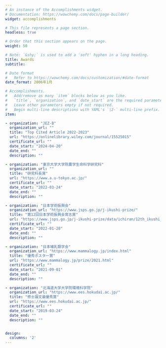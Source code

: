 ```yaml
---
# An instance of the Accomplishments widget.
# Documentation: https://wowchemy.com/docs/page-builder/
widget: accomplishments

# This file represents a page section.
headless: true

# Order that this section appears on the page.
weight: 50

# Note: `&shy;` is used to add a 'soft' hyphen in a long heading.
title: Awards
subtitle:

# Date format
#   Refer to https://wowchemy.com/docs/customization/#date-format
date_format: 2006年1月

# Accomplishments.
#   Add/remove as many `item` blocks below as you like.
#   `title`, `organization`, and `date_start` are the required parameters.
#   Leave other parameters empty if not required.
#   Begin multi-line descriptions with YAML's `|2-` multi-line prefix.
item:

- organization: "JEZ-B"
  organization_url: ""
  title: "Top Cited Article 2022-2023"
  url: "https://onlinelibrary.wiley.com/journal/15525015"
  certificate_url: ""
  date_start: "2024-04-20"
  date_end: ""
  description: ""

- organization: "東京大学大学院農学生命科学研究科"
  organization_url: ""
  title: "研究科長賞"
  url: "https://www.a.u-tokyo.ac.jp/"
  certificate_url: ""
  date_start: "2022-03-24"
  date_end: ""
  description: ""

- organization: "日本学術振興会"
  organization_url: "https://www.jsps.go.jp/j-ikushi-prize/"
  title: "第12回日本学術振興会育志賞"
  url: "https://www.jsps.go.jp/j-ikushi-prize/data/ichiran/12th_ikushi_list_jp.pdf"
  certificate_url: ""
  date_start: "2022-01-28"
  date_end: ""
  description: ""

- organization: "日本哺乳類学会"
  organization_url: "https://www.mammalogy.jp/index.html"
  title: "優秀ポスター賞"
  url: "https://www.mammalogy.jp/prize/2021.html"
  certificate_url: ""
  date_start: "2021-09-01"
  date_end: ""
  description: ""

- organization: "北海道大学大学院環境科学院"
  organization_url: "https://www.ees.hokudai.ac.jp/"
  title: "修士論文最優秀賞"
  url: "https://www.ees.hokudai.ac.jp/"
  certificate_url: ""
  date_start: "2019-03-24"
  date_end: ""
  description: ""


design:
  columns: '2' 
---
```

